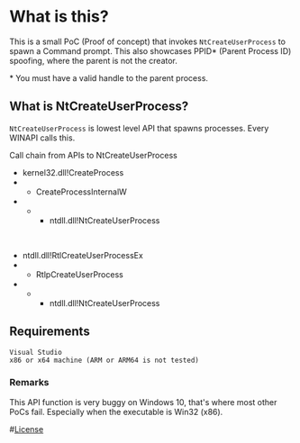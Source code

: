 # What is this?

This is a small PoC (Proof of concept) that invokes `NtCreateUserProcess` to spawn a Command prompt.
This also showcases PPID* (Parent Process ID) spoofing, where the parent is not the creator.

\* You must have a valid handle to the parent process.
## What is NtCreateUserProcess?
`NtCreateUserProcess` is lowest level API that spawns processes. Every WINAPI calls this.

Call chain from APIs to NtCreateUserProcess

* kernel32.dll!CreateProcess
* * CreateProcessInternalW
* *  * ntdll.dll!NtCreateUserProcess
<br>

* ntdll.dll!RtlCreateUserProcessEx
* * RtlpCreateUserProcess
* * * ntdll.dll!NtCreateUserProcess

## Requirements
```
Visual Studio
x86 or x64 machine (ARM or ARM64 is not tested)
```

### Remarks
This API function is very buggy on Windows 10, that's where most other PoCs fail. Especially when the executable is Win32 (x86).

#[License](https://github.com/BlackOfWorld/NtCreateUserProcess/LICENSE.md)

